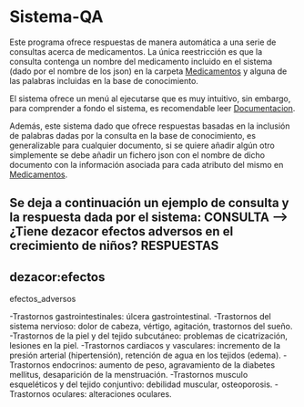 # Sistema-QA
Este programa ofrece respuestas de manera automática a una serie de consultas acerca de medicamentos. La única reestricción es que la consulta contenga un nombre del medicamento incluido en el sistema (dado por el nombre de los json) en la carpeta [Medicamentos](https://github.com/c-yanguas/Sistema-QA/tree/main/Codigo/Medicamentos) y alguna de las palabras incluidas en la base de conocimiento.

El sistema ofrece un menú al ejecutarse que es muy intuitivo, sin embargo, para comprender a fondo el sistema, es recomendable leer [Documentacion](https://github.com/c-yanguas/Sistema-QA/blob/main/Documentacion.pdf).

Además, este sistema dado que ofrece respuestas basadas en la inclusión de palabras dadas por la consulta en la base de conocimiento, es generalizable para cualquier documento, si se quiere añadir algún otro simplemente se debe añadir un fichero json con el nombre de dicho documento con la información asociada para cada atributo del mismo en [Medicamentos](https://github.com/c-yanguas/Sistema-QA/tree/main/Codigo/Medicamentos).

Se deja a continuación un ejemplo de consulta y la respuesta dada por el sistema:
CONSULTA --> ¿Tiene dezacor efectos adversos en el crecimiento de niños?
RESPUESTAS
----------

dezacor:efectos
---------------
efectos_adversos


-Trastornos gastrointestinales: úlcera gastrointestinal.
-Trastornos del sistema nervioso: dolor de cabeza, vértigo, agitación, trastornos del sueño.
-Trastornos de la piel y del tejido subcutáneo: problemas de cicatrización, lesiones en la piel.
-Trastornos cardiacos y vasculares: incremento de la presión arterial (hipertensión), retención de agua en los tejidos (edema).
-Trastornos endocrinos: aumento de peso, agravamiento de la diabetes mellitus, desaparición de la menstruación.
-Trastornos musculo esqueléticos y del tejido conjuntivo: debilidad muscular, osteoporosis.
-Trastornos oculares: alteraciones oculares.  

